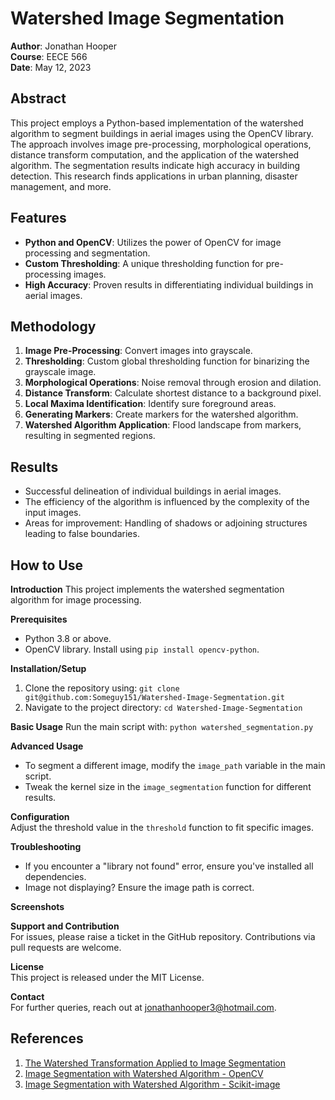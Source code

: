 # Watershed Image Segmentation

**Author**: Jonathan Hooper  
**Course**: EECE 566  
**Date**: May 12, 2023

## Abstract

This project employs a Python-based implementation of the watershed algorithm to segment buildings in aerial images using the OpenCV library. The approach involves image pre-processing, morphological operations, distance transform computation, and the application of the watershed algorithm. The segmentation results indicate high accuracy in building detection. This research finds applications in urban planning, disaster management, and more.

## Features

- **Python and OpenCV**: Utilizes the power of OpenCV for image processing and segmentation.
- **Custom Thresholding**: A unique thresholding function for pre-processing images.
- **High Accuracy**: Proven results in differentiating individual buildings in aerial images.

## Methodology

1. **Image Pre-Processing**: Convert images into grayscale.
2. **Thresholding**: Custom global thresholding function for binarizing the grayscale image.
3. **Morphological Operations**: Noise removal through erosion and dilation.
4. **Distance Transform**: Calculate shortest distance to a background pixel.
5. **Local Maxima Identification**: Identify sure foreground areas.
6. **Generating Markers**: Create markers for the watershed algorithm.
7. **Watershed Algorithm Application**: Flood landscape from markers, resulting in segmented regions.

## Results

- Successful delineation of individual buildings in aerial images.
- The efficiency of the algorithm is influenced by the complexity of the input images.
- Areas for improvement: Handling of shadows or adjoining structures leading to false boundaries.

## How to Use

**Introduction**
This project implements the watershed segmentation algorithm for image processing.

**Prerequisites**
- Python 3.8 or above.
- OpenCV library. Install using `pip install opencv-python`.

**Installation/Setup**
1. Clone the repository using: `git clone git@github.com:Someguy151/Watershed-Image-Segmentation.git`
2. Navigate to the project directory: `cd Watershed-Image-Segmentation`

**Basic Usage**
Run the main script with: `python watershed_segmentation.py`

**Advanced Usage**  
- To segment a different image, modify the `image_path` variable in the main script.
- Tweak the kernel size in the `image_segmentation` function for different results.

**Configuration**  
Adjust the threshold value in the `threshold` function to fit specific images.

**Troubleshooting**  
- If you encounter a "library not found" error, ensure you've installed all dependencies.
- Image not displaying? Ensure the image path is correct.

**Screenshots**  


**Support and Contribution**  
For issues, please raise a ticket in the GitHub repository. Contributions via pull requests are welcome.

**License**  
This project is released under the MIT License.

**Contact**  
For further queries, reach out at jonathanhooper3@hotmail.com.

## References
1. [The Watershed Transformation Applied to Image Segmentation](https://people.cmm.minesparis.psl.eu/users/beucher/wtshed.html)
2. [Image Segmentation with Watershed Algorithm - OpenCV](https://github.com/abidrahmank/OpenCV2-Python-Tutorials/blob/master/source/py_tutorials/py_imgproc/py_watershed/py_watershed.rst)
3. [Image Segmentation with Watershed Algorithm - Scikit-image](https://scikit-image.org/docs/stable/auto_examples/segmentation/plot_watershed.html)
